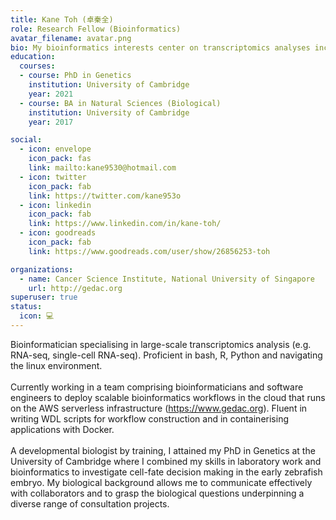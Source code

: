 ```yaml
---
title: Kane Toh (卓秦全)
role: Research Fellow (Bioinformatics)
avatar_filename: avatar.png
bio: My bioinformatics interests center on transcriptomics analyses including spatial transcriptomics, single-cell RNA-seq and bulk RNA-seq.
education:
  courses:
  - course: PhD in Genetics
    institution: University of Cambridge
    year: 2021
  - course: BA in Natural Sciences (Biological)
    institution: University of Cambridge
    year: 2017

social:
  - icon: envelope
    icon_pack: fas
    link: mailto:kane9530@hotmail.com
  - icon: twitter
    icon_pack: fab
    link: https://twitter.com/kane953o  
  - icon: linkedin
    icon_pack: fab
    link: https://www.linkedin.com/in/kane-toh/
  - icon: goodreads
    icon_pack: fab
    link: https://www.goodreads.com/user/show/26856253-toh

organizations:
  - name: Cancer Science Institute, National University of Singapore
    url: http://gedac.org
superuser: true
status:
  icon: 💻
---
```

Bioinformatician specialising in large-scale transcriptomics analysis (e.g. RNA-seq, single-cell RNA-seq). Proficient in bash, R, Python and navigating the linux environment.\
\
Currently working in a team comprising bioinformaticians and software engineers to deploy scalable bioinformatics workflows in the cloud that runs on the AWS serverless infrastructure (https://www.gedac.org). Fluent in writing WDL scripts for workflow construction and in containerising applications with Docker.\
\
A developmental biologist by training, I attained my PhD in Genetics at the University of Cambridge where I combined my skills in laboratory work and bioinformatics to investigate cell-fate decision making in the early zebrafish embryo. My biological background allows me to communicate effectively with collaborators and to grasp the biological questions underpinning a diverse range of consultation projects.
